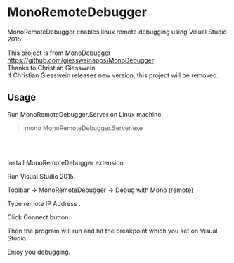 MonoRemoteDebugger
============

MonoRemoteDebugger enables linux remote debugging using Visual Studio 2015.

This project is from MonoDebugger https://github.com/giessweinapps/MonoDebugger<br>
Thanks to Christian Giesswein.<br>
If Christian Giesswein releases new version, this project will be removed.

Usage
---
Run MonoRemoteDebugger.Server on Linux machine.

>mono MonoRemoteDebugger.Server.exe

<br><br>


Install MonoRemoteDebugger extension.

Run Visual Studio 2015.

Toolbar -> MonoRemoteDebugger -> Debug with Mono (remote)

Type remote IP Address .

Click Connect button.

Then the program will run and hit the breakpoint which you set on Visual Studio.

Enjoy you debugging.
